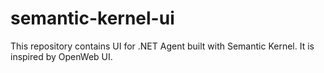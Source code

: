 # semantic-kernel-ui
This repository contains UI for .NET Agent built with Semantic Kernel. It is inspired by OpenWeb UI.
